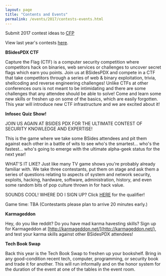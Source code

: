 ```yaml
---
layout: page
title: "Contents and Events"
permalink: /events/2017/contests-events.html
--- 
```


Submit 2017 contest ideas to [CFP](http://cfp.bsidespdx.org)

View last year's contests [here](https://sites.google.com/site/bsidesportland/contests).

**BSidesPDX CTF**

Capture the Flag (CTF) is a computer security competition where competitors hack on binaries, web services or challenges to uncover secret flags which earn you points. Join us at BSidesPDX and compete in a CTF that take competitors through a series of web & binary exploitation, trivia, shellcoding and reverse engineering challenges! Unlike CTFs at other conferences ours is not meant to be intimidating and there are some challenges that any attendee should be able to solve! Come and learn some new skills or freshen up on some of the basics, which are easily forgotten. This year will introduce new CTF infrastructure and we are excited about it!

**Infosec Quiz Show!**

JOIN US AGAIN AT BSIDES PDX FOR THE ULTIMATE CONTEST OF SECURITY KNOWLEDGE AND EXPERTISE!

This is the game where we take some BSides attendees and pit them against each other in a battle of wits to see who's the smartest... who's the fastest... who's going to emerge with the ultimate alpha-geek status for the next year!

WHAT'S IT LIKE?
Just like many TV game shows you're probably already familiar with.  We take three contestants, put them on stage and ask them a series of questions relating to aspects of system and network security, exploits, hacking, hardware, software, administration, history, and even some random bits of pop culture thrown in for hack value.

SOUNDS COOL! WHERE DO I SIGN UP?
Click [HERE](https://docs.google.com/forms/d/e/1FAIpQLScAQ12Ku5EBNwwx_jNJQk675MUw8w0CL0HXjZxQaQPlfOAr6w/viewform) for the qualifier! 

Game time: TBA
(Contestants please plan to arrive 20 minutes early.)

**Karmageddon**

Hey, do you like reddit?  Do you have mad karma havesting skills?  Sign up for Karmageddon at [http://karmageddon.net/](http://karmageddon.net/), and test your karma skills against other BSidesPDX attendees!

**Tech Book Swap**

Back this year is the Tech Book Swap to freshen up your bookshelf. Bring in any good-condition recent tech, computer, programming, or security book and trade it for another. This will run informally and on the honor system for the duration of the event at one of the tables in the event room. 
